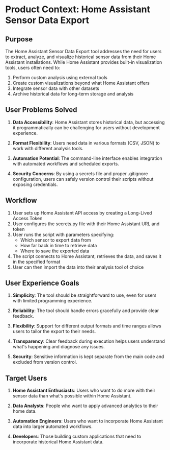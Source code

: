 # Product Context: Home Assistant Sensor Data Export

## Purpose

The Home Assistant Sensor Data Export tool addresses the need for users to extract, analyze, and visualize historical sensor data from their Home Assistant installations. While Home Assistant provides built-in visualization tools, users often need to:

1. Perform custom analysis using external tools
2. Create custom visualizations beyond what Home Assistant offers
3. Integrate sensor data with other datasets
4. Archive historical data for long-term storage and analysis

## User Problems Solved

1. **Data Accessibility**: Home Assistant stores historical data, but accessing it programmatically can be challenging for users without development experience.

2. **Format Flexibility**: Users need data in various formats (CSV, JSON) to work with different analysis tools.

3. **Automation Potential**: The command-line interface enables integration with automated workflows and scheduled exports.

4. **Security Concerns**: By using a secrets file and proper .gitignore configuration, users can safely version control their scripts without exposing credentials.

## Workflow

1. User sets up Home Assistant API access by creating a Long-Lived Access Token
2. User configures the secrets.py file with their Home Assistant URL and token
3. User runs the script with parameters specifying:
   - Which sensor to export data from
   - How far back in time to retrieve data
   - Where to save the exported data
4. The script connects to Home Assistant, retrieves the data, and saves it in the specified format
5. User can then import the data into their analysis tool of choice

## User Experience Goals

1. **Simplicity**: The tool should be straightforward to use, even for users with limited programming experience.

2. **Reliability**: The tool should handle errors gracefully and provide clear feedback.

3. **Flexibility**: Support for different output formats and time ranges allows users to tailor the export to their needs.

4. **Transparency**: Clear feedback during execution helps users understand what's happening and diagnose any issues.

5. **Security**: Sensitive information is kept separate from the main code and excluded from version control.

## Target Users

1. **Home Assistant Enthusiasts**: Users who want to do more with their sensor data than what's possible within Home Assistant.

2. **Data Analysts**: People who want to apply advanced analytics to their home data.

3. **Automation Engineers**: Users who want to incorporate Home Assistant data into larger automated workflows.

4. **Developers**: Those building custom applications that need to incorporate historical Home Assistant data.
